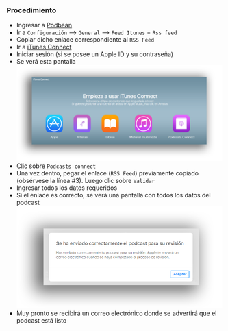 ### Procedimiento
* Ingresar a [Podbean](https://www.podbean.com/)
* Ir a `Configuración` –> `General` –> `Feed Itunes` = `Rss feed`
* Copiar dicho enlace correspondiente al `RSS Feed`
* Ir a [iTunes Connect](https://itunesconnect.apple.com/)
* Iniciar sesión (si se posee un Apple ID y su contraseña)
* Se verá esta pantalla
 ![podcast.png](images/4131137286-Subir-podcast-a-Itunes-2.png)
* Clic sobre `Podcasts connect`
* Una vez dentro, pegar el enlace (`RSS Feed`) previamente copiado (obsérvese la línea #3). Luego clic sobre `Validar`
* Ingresar todos los datos requeridos
* Si el enlace es correcto, se verá una pantalla con todos los datos del podcast
 ![validar.png](images/4074358622-Subir-podcast-a-Itunes-1.png)
* Muy pronto se recibirá un correo electrónico donde se advertirá que el podcast está listo

